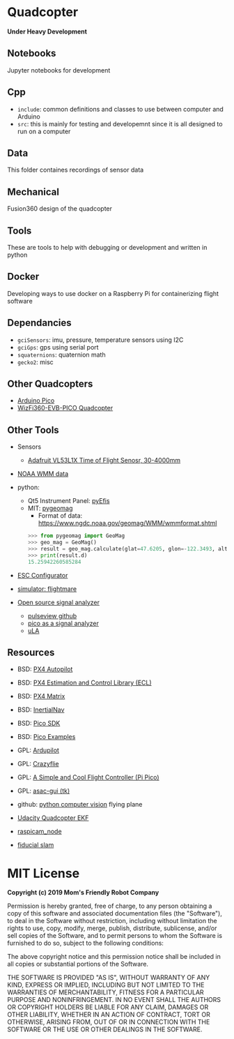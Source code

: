 # Quadcopter

**Under Heavy Development**

## Notebooks

Jupyter notebooks for development

## Cpp

- `include`: common definitions and classes to use between computer and Arduino
- `src`: this is mainly for testing and developemnt since it is all designed to
run on a computer

## Data

This folder containes recordings of sensor data

## Mechanical

Fusion360 design of the quadcopter

## Tools

These are tools to help with debugging or development and written in python

## Docker

Developing ways to use docker on a Raspberry Pi for containerizing flight software

## Dependancies

- `gciSensors`: imu, pressure, temperature sensors using I2C
- `gciGps`: gps using serial port
- `squaternions`: quaternion math
- `gecko2`: misc

## Other Quadcopters

- [Arduino Pico](https://github.com/earlephilhower/arduino-pico)
- [WizFi360-EVB-PICO Quadcopter](https://maker.wiznet.io/ravi_maker/contest/wizfi360-evb-pico-based-smart-phone-controlled-micro-drone-for-stem-education/)


## Other Tools

- Sensors
    - [Adafruit VL53L1X Time of Flight Senosr, 30-4000mm](https://www.adafruit.com/product/3967)

- [NOAA WMM data](https://www.ncei.noaa.gov/magnetic-model-survey-page?redirect=wmm-coefficients)

- python:
    - Qt5 Instrument Panel: [pyEfis](https://github.com/makerplane/pyEfis)
    - MIT: [pygeomag](https://github.com/boxpet/pygeomag/tree/main)
        - Format of data: https://www.ngdc.noaa.gov/geomag/WMM/wmmformat.shtml
        ```python
        >>> from pygeomag import GeoMag
        >>> geo_mag = GeoMag()
        >>> result = geo_mag.calculate(glat=47.6205, glon=-122.3493, alt=0, time=2023.75)
        >>> print(result.d)
        15.25942260585284
        ```

- [ESC Configurator](https://esc-configurator.com)

- [simulator: flightmare](https://flightmare.readthedocs.io/en/latest/getting_started/readme.html)

- [Open source signal analyzer](sigrok.org)
    - [pulseview github](https://github.com/sigrokproject)
    - [pico as a signal analyzer](https://github.com/dotcypress/ula)
    - [uLA](https://forums.raspberrypi.com/viewtopic.php?t=350300)


## Resources

- BSD: [PX4 Autopilot](https://github.com/PX4/PX4-Autopilot)
- BSD: [PX4 Estimation and Control Library (ECL)](https://github.com/PX4/PX4-ECL)
- BSD: [PX4 Matrix](https://github.com/PX4/PX4-Autopilot/tree/4a3d64f1d76856d22323d1061ac6e560efda0a05/src/lib/matrix)
- BSD: [InertialNav](https://github.com/priseborough/InertialNav)
- BSD: [Pico SDK](https://github.com/raspberrypi/pico-sdk)
- BSD: [Pico Examples](https://github.com/raspberrypi/pico-examples)
- GPL: [Ardupilot](https://github.com/ArduPilot/ardupilot)
- GPL: [Crazyflie](https://github.com/bitcraze/crazyflie-firmware)
- GPL: [A Simple and Cool Flight Controller (Pi Pico)](https://github.com/victorhook/asac-fc)
- GPL: [asac-gui (tk)](https://github.com/victorhook/asac-gcs/tree/main)
- github: [python computer vision](https://github.com/timmarkhuff/horizon_detector/tree/main) flying plane
- [Udacity Quadcopter EKF](https://github.com/Ashutosh-Badave/4.EKF_estimator_for_Drone)

- [raspicam_node](https://github.com/UbiquityRobotics/raspicam_node/tree/kinetic)
- [fiducial slam](https://github.com/UbiquityRobotics/fiducials/tree/noetic-devel)

# MIT License

**Copyright (c) 2019 Mom's Friendly Robot Company**

Permission is hereby granted, free of charge, to any person obtaining a copy
of this software and associated documentation files (the "Software"), to deal
in the Software without restriction, including without limitation the rights
to use, copy, modify, merge, publish, distribute, sublicense, and/or sell
copies of the Software, and to permit persons to whom the Software is
furnished to do so, subject to the following conditions:

The above copyright notice and this permission notice shall be included in all
copies or substantial portions of the Software.

THE SOFTWARE IS PROVIDED "AS IS", WITHOUT WARRANTY OF ANY KIND, EXPRESS OR
IMPLIED, INCLUDING BUT NOT LIMITED TO THE WARRANTIES OF MERCHANTABILITY,
FITNESS FOR A PARTICULAR PURPOSE AND NONINFRINGEMENT. IN NO EVENT SHALL THE
AUTHORS OR COPYRIGHT HOLDERS BE LIABLE FOR ANY CLAIM, DAMAGES OR OTHER
LIABILITY, WHETHER IN AN ACTION OF CONTRACT, TORT OR OTHERWISE, ARISING FROM,
OUT OF OR IN CONNECTION WITH THE SOFTWARE OR THE USE OR OTHER DEALINGS IN THE
SOFTWARE.
